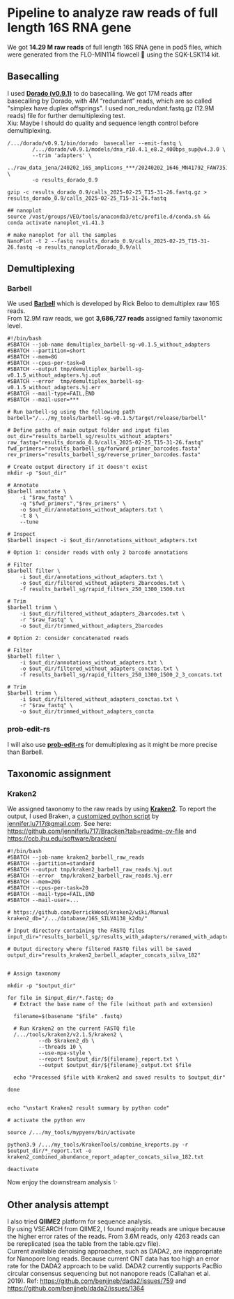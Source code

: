 # Pipeline to analyze raw reads of full length 16S RNA gene
We got **14.29 M raw reads** of full length 16S RNA gene in pod5 files, which were generated from the FLO-MIN114 flowcell :dna: using the SQK-LSK114 kit.

## Basecalling
I used [**Dorado (v0.9.1)**](https://github.com/nanoporetech/dorado/tree/release-v0.9) to do basecalling.
We got 17M reads after basecalling by Dorado, with 4M “redundant” reads, which are so called "simplex have duplex offsprings". I used non_redundant.fastq.gz (12.9M reads) file for further demultiplexing test. \
Xiu: Maybe I should do quality and sequence length control before demultiplexing.

```
/.../dorado/v0.9.1/bin/dorado  basecaller --emit-fastq \
        /.../dorado/v0.9.1/models/dna_r10.4.1_e8.2_400bps_sup@v4.3.0 \
        --trim 'adapters' \
        ../raw_data_jena/240202_16S_amplicons_***/20240202_1646_MN41792_FAW73518_3914cd2c/pod5/ \
        -o results_dorado_0.9

gzip -c results_dorado_0.9/calls_2025-02-25_T15-31-26.fastq.gz > results_dorado_0.9/calls_2025-02-25_T15-31-26.fastq

## nanoplot
source /vast/groups/VEO/tools/anaconda3/etc/profile.d/conda.sh && conda activate nanoplot_v1.41.3

# make nanoplot for all the samples
NanoPlot -t 2 --fastq results_dorado_0.9/calls_2025-02-25_T15-31-26.fastq -o results_nanoplot/Dorado_0.9/all

```


## Demultiplexing
### Barbell
We used [**Barbell**](https://github.com/rickbeeloo/barbell) which is developed by Rick Beloo to demultiplex raw 16S reads. \
From 12.9M raw reads, we got **3,686,727 reads** assigned family taxonomic level.
```
#!/bin/bash
#SBATCH --job-name demultiplex_barbell-sg-v0.1.5_without_adapters
#SBATCH --partition=short
#SBATCH --mem=8G
#SBATCH --cpus-per-task=8
#SBATCH --output tmp/demultiplex_barbell-sg-v0.1.5_without_adapters.%j.out
#SBATCH --error  tmp/demultiplex_barbell-sg-v0.1.5_without_adapters.%j.err
#SBATCH --mail-type=FAIL,END
#SBATCH --mail-user=***

# Run barbell-sg using the following path
barbell="/.../my_tools/barbell-sg-v0.1.5/target/release/barbell"

# Define paths of main output folder and input files
out_dir="results_barbell_sg/results_without_adapters"
raw_fastq="results_dorado_0.9/calls_2025-02-25_T15-31-26.fastq"
fwd_primers="results_barbell_sg/forward_primer_barcodes.fasta"
rev_primers="results_barbell_sg/reverse_primer_barcodes.fasta"

# Create output directory if it doesn't exist
mkdir -p "$out_dir"

# Annotate
$barbell annotate \
    -i "$raw_fastq" \
    -q "$fwd_primers","$rev_primers" \
    -o $out_dir/annotations_without_adapters.txt \
    -t 8 \
    --tune

# Inspect
$barbell inspect -i $out_dir/annotations_without_adapters.txt

# Option 1: consider reads with only 2 barcode annotations

# Filter
$barbell filter \
    -i $out_dir/annotations_without_adapters.txt \
    -o $out_dir/filtered_without_adapters_2barcodes.txt \
    -f results_barbell_sg/rapid_filters_250_1300_1500.txt

# Trim
$barbell trimm \
    -i $out_dir/filtered_without_adapters_2barcodes.txt \
    -r "$raw_fastq" \
    -o $out_dir/trimmed_without_adapters_2barcodes

# Option 2: consider concatenated reads

# Filter
$barbell filter \
    -i $out_dir/annotations_without_adapters.txt \
    -o $out_dir/filtered_without_adapters_conctas.txt \
    -f results_barbell_sg/rapid_filters_250_1300_1500_2_3_concats.txt

# Trim
$barbell trimm \
    -i $out_dir/filtered_without_adapters_conctas.txt \
    -r "$raw_fastq" \
    -o $out_dir/trimmed_without_adapters_concta
```

### prob-edit-rs
I will also use [**prob-edit-rs**](https://github.com/rickbeeloo/prob-edit-rs) for demultiplexing as it might be more precise than Barbell.

## Taxonomic assignment
### Kraken2
We assigned taxonomy to the raw reads by using [**Kraken2**](https://github.com/DerrickWood/kraken2/wiki/Manual). To report the output, I used Braken, a [customized python script](https://combine_kreports.py)  by jennifer.lu717@gmail.com. See here: https://github.com/jenniferlu717/Bracken?tab=readme-ov-file and https://ccb.jhu.edu/software/bracken/
```
#!/bin/bash
#SBATCH --job-name kraken2_barbell_raw_reads
#SBATCH --partition=standard
#SBATCH --output tmp/kraken2_barbell_raw_reads.%j.out
#SBATCH --error  tmp/kraken2_barbell_raw_reads.%j.err
#SBATCH --mem=20G
#SBATCH --cpus-per-task=20
#SBATCH --mail-type=FAIL,END
#SBATCH --mail-user=...

# https://github.com/DerrickWood/kraken2/wiki/Manual
kraken2_db="/.../database/16S_SILVA138_k2db/"

# Input directory containing the FASTQ files
input_dir="results_barbell_sg/results_with_adapters/renamed_with_adapters_concats/"

# Output directory where filtered FASTQ files will be saved
output_dir="results_kraken2_barbell_adapter_concats_silva_182"


# Assign taxonomy

mkdir -p "$output_dir"

for file in $input_dir/*.fastq; do
  # Extract the base name of the file (without path and extension)

  filename=$(basename "$file" .fastq)

  # Run Kraken2 on the current FASTQ file
  /.../tools/kraken2/v2.1.5/kraken2 \
          --db $kraken2_db \
          --threads 10 \
          --use-mpa-style \
          --report $output_dir/${filename}_report.txt \
          --output $output_dir/${filename}_output.txt $file

  echo "Processed $file with Kraken2 and saved results to $output_dir"

done


echo "\nstart Kraken2 result summary by python code"

# activate the python env

source /.../my_tools/mypyenv/bin/activate

python3.9 /.../my_tools/KrakenTools/combine_kreports.py -r $output_dir/*_report.txt -o kraken2_combined_abundance_report_adapter_concats_silva_182.txt

deactivate
```

Now enjoy the downstream analysis :sparkles:

## Other analysis attempt
I also tried **QIIME2** platform for sequence analysis.\
By using VSEARCH from QIIME2, I found majority reads are unique because the higher error rates of the reads. From 3.6M reads, only 4263 reads can be rereplicated (sea the table from the table.qzv file).\
Current available denoising approaches, such as DADA2, are inappropriate for Nanopore long reads. Because current ONT data has too high an error rate for the DADA2 approach to be valid. DADA2 currently supports PacBio circular consensus sequencing but not nanopore reads (Callahan et al. 2019). Ref: https://github.com/benjjneb/dada2/issues/759 and https://github.com/benjjneb/dada2/issues/1364 




